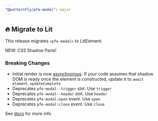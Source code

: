 ```yaml
---
"@patternfly/pfe-modal": major
---
```


## 🔥 Migrate to Lit

This release migrates `<pfe-modal>` to LitElement.

NEW: CSS Shadow Parts!

### Breaking Changes
- Initial render is now [asynchronous](https://lit.dev/docs/components/lifecycle/#reactive-update-cycle).
  If your code assumes that shadow DOM is ready once the element is constructed, update it to `await element.updateComplete`
- Deprecates `pfe-modal--trigger` slot. Use `trigger`
- Deprecates `pfe-modal--header` slot. Use `header`
- Deprecates `pfe-modal:open` event. Use `open`
- Deprecates `pfe-modal:close` event. Use `close`


See [docs](https://patternflyelements.org/components/modal/) for more info
